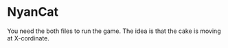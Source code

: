 # NyanCat
You need the both files to run the game. The idea is that the cake is moving at X-cordinate.
